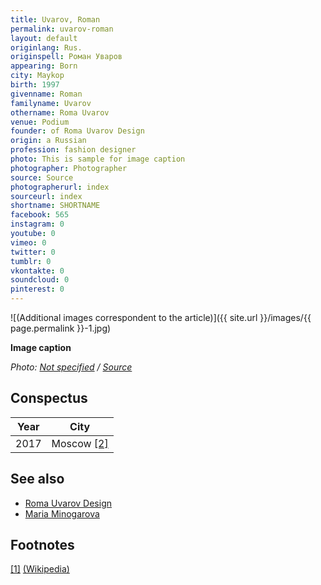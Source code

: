 ```yaml
---
title: Uvarov, Roman
permalink: uvarov-roman
layout: default
originlang: Rus.
originspell: Роман Уваров
appearing: Born
city: Maykop
birth: 1997
givenname: Roman
familyname: Uvarov
othername: Roma Uvarov
venue: Podium
founder: of Roma Uvarov Design
origin: a Russian
profession: fashion designer
photo: This is sample for image caption
photographer: Photographer
source: Source
photographerurl: index
sourceurl: index
shortname: SHORTNAME
facebook: 565
instagram: 0
youtube: 0
vimeo: 0
twitter: 0
tumblr: 0
vkontakte: 0
soundcloud: 0
pinterest: 0
---
```


![(Additional images correspondent to the article)]({{ site.url }}/images/{{ page.permalink }}-1.jpg)

**Image caption**

*Photo: [Not specified](index) / [Source](index)*

## Сonspectus

|Year|City|
|-|-|
|2017|Moscow <span id="a2">[\[2\]](#f2)</span>|

## See also

+ [Roma Uvarov Design](roma-uvarov-design)
+ [Maria Minogarova](minogarova-maria)

## Footnotes

[[1]](#a1) <span id="f1"></span> [(Wikipedia)](index)

